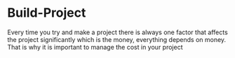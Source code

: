 # Build-Project
Every time you try and make a project there is always one factor that affects the project significantly which is the money, everything depends on money. That is why it is important to manage the cost in your project
